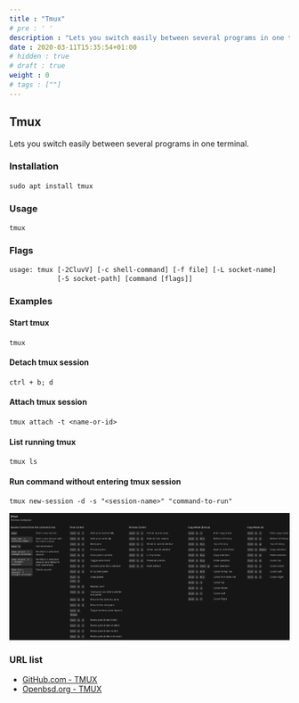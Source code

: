 ```yaml
---
title : "Tmux"
# pre : ' '
description : "Lets you switch easily between several programs in one terminal."
date : 2020-03-11T15:35:54+01:00
# hidden : true
# draft : true
weight : 0
# tags : [""]
---
```


## Tmux

Lets you switch easily between several programs in one terminal.

### Installation

```plain
sudo apt install tmux
```

### Usage

```plain
tmux
```

### Flags

```plain
usage: tmux [-2CluvV] [-c shell-command] [-f file] [-L socket-name]
            [-S socket-path] [command [flags]]
```

### Examples

#### Start tmux

```plain
tmux
```

#### Detach tmux session

```plain
ctrl + b; d
```

#### Attach tmux session

```plain
tmux attach -t <name-or-id>
```

#### List running tmux

```plain
tmux ls
```

#### Run command without entering tmux session

```plain
tmux new-session -d -s "<session-name>" "command-to-run"
```

![Example](images/example.png)

### URL list

* [GitHub.com - TMUX](https://github.com/tmux/tmux)
* [Openbsd.org - TMUX](http://man.openbsd.org/OpenBSD-current/man1/tmux.1)

